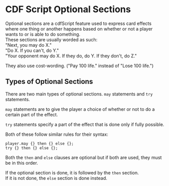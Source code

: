 # CDF Script Optional Sections

Optional sections are a cdfScript feature used to express card effects where one thing or another happens based on whether or not a player wants to or is able to do something.  
These sections are usually worded as such:  
"Next, you may do X."  
"Do X. If you can't, do Y."  
"Your opponent may do X. If they do, do Y. If they don't, do Z."

They also use cost-wording. ("Pay 100 life." instead of "Lose 100 life.")

## Types of Optional Sections
There are two main types of optional sections. `may` statements and `try` statements.  

`may` statements are to give the player a choice of whether or not to do a certain part of the effect.

`try` statements specify a part of the effect that is done only if fully possible.

Both of these follow similar rules for their syntax:  
```
player.may {} then {} else {};
try {} then {} else {};
```
Both the `then` and `else` clauses are optional but if both are used, they must be in this order.

If the optional section is done, it is followed by the `then` section.  
If it is not done, the `else` section is done instead.